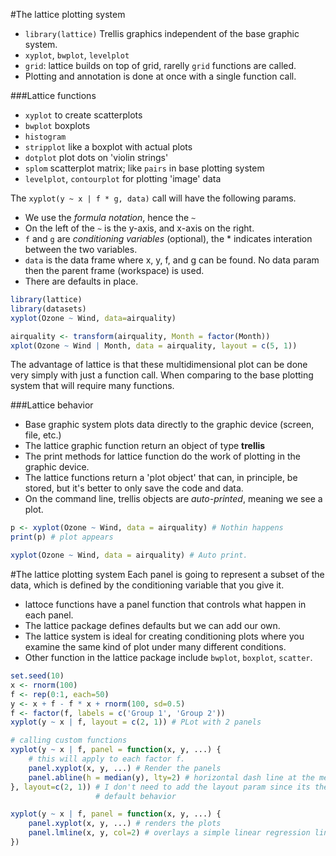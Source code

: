 #The lattice plotting system
- `library(lattice)` Trellis graphics independent of the base graphic system.
 - `xyplot`, `bwplot`, `levelplot`
- `grid`: lattice builds on top of grid, rarelly `grid` functions are called.
- Plotting and annotation is done at once with a single function call.

###Lattice functions
- `xyplot` to create scatterplots
- `bwplot` boxplots
- `histogram`
- `stripplot` like a boxplot with actual plots
- `dotplot` plot dots on 'violin strings'
- `splom` scatterplot matrix; like `pairs` in base plotting system
- `levelplot`, `contourplot` for plotting 'image' data

The `xyplot(y ~ x | f * g, data)` call will have the following params.
- We use the *formula notation*, hence the `~`
- On the left of the `~` is the y-axis, and x-axis on the right.
- `f` and `g` are *conditioning variables* (optional), the * indicates
  interation between the two variables.
- `data` is the data frame where x, y, f, and g can be found. No data param then
   the parent frame (workspace) is used.
- There are defaults in place.

```R
library(lattice)
library(datasets)
xyplot(Ozone ~ Wind, data=airquality)

airquality <- transform(airquality, Month = factor(Month))
xplot(Ozone ~ Wind | Month, data = airquality, layout = c(5, 1))
```

The advantage of lattice is that these multidimensional plot can be done very
simply with just a function call. When comparing to the base plotting system
that will require many functions.

###Lattice behavior
- Base graphic system plots data directly to the graphic device (screen, file,
  etc.)
- The lattice graphic function return an object of type **trellis**
- The print methods for lattice function do the work of plotting in the graphic
  device.
- The lattice functions return a 'plot object' that can, in principle, be
  stored, but it's better to only save the code and data.
- On the command line, trellis objects are *auto-printed*, meaning we see
  a plot.

```R
p <- xyplot(Ozone ~ Wind, data = airquality) # Nothin happens
print(p) # plot appears

xyplot(Ozone ~ Wind, data = airquality) # Auto print.
```

#The lattice plotting system
Each panel is going to represent a subset of the data, which is defined by the
conditioning variable that you give it.

- lattoce functions have a panel function that controls what happen in each
  panel.
- The lattice package defines defaults but we can add our own.
- The lattice system is ideal for creating conditioning plots where you examine
  the same kind of plot under many different conditions.
- Other function in the lattice package include `bwplot`,  `boxplot`,
  `scatter`.

```R
set.seed(10)
x <- rnorm(100)
f <- rep(0:1, each=50)
y <- x + f - f * x + rnorm(100, sd=0.5)
f <- factor(f, labels = c('Group 1', 'Group 2'))
xyplot(y ~ x | f, layout = c(2, 1)) # PLot with 2 panels

# calling custom functions
xyplot(y ~ x | f, panel = function(x, y, ...) {
    # this will apply to each factor f.
    panel.xyplot(x, y, ...) # Render the panels
    panel.abline(h = median(y), lty=2) # horizontal dash line at the median.
}, layout=c(2, 1)) # I don't need to add the layout param since its the
                   # default behavior

xyplot(y ~ x | f, panel = function(x, y, ...) {
    panel.xyplot(x, y, ...) # renders the plots
    panel.lmline(x, y, col=2) # overlays a simple linear regression line.
})
```
